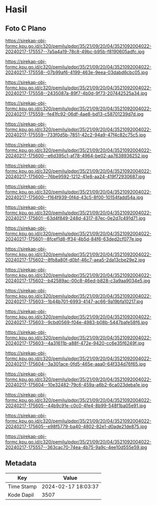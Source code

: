 # Hasil

## Foto C Plano

https://sirekap-obj-formc.kpu.go.id/c320/pemilu/pdpr/35/21/09/20/04/3521092004022-20240217-175557--7a5a4a19-78c8-49bc-b95b-f8190605adfc.jpg

https://sirekap-obj-formc.kpu.go.id/c320/pemilu/pdpr/35/21/09/20/04/3521092004022-20240217-175558--07b99af6-4199-463e-9eea-03dabd6cbc05.jpg

https://sirekap-obj-formc.kpu.go.id/c320/pemilu/pdpr/35/21/09/20/04/3521092004022-20240217-175558--2435087a-89f7-4b0d-9f73-207442525a34.jpg

https://sirekap-obj-formc.kpu.go.id/c320/pemilu/pdpr/35/21/09/20/04/3521092004022-20240217-175559--fe41fc92-06df-4ae8-bd13-c58701239d7d.jpg

https://sirekap-obj-formc.kpu.go.id/c320/pemilu/pdpr/35/21/09/20/04/3521092004022-20240217-175559--733f0d5b-7851-42c2-94a9-47f4c82c75c5.jpg

https://sirekap-obj-formc.kpu.go.id/c320/pemilu/pdpr/35/21/09/20/04/3521092004022-20240217-175600--e6d395c1-af78-4964-be02-aa7638936252.jpg

https://sirekap-obj-formc.kpu.go.id/c320/pemilu/pdpr/35/21/09/20/04/3521092004022-20240217-175600--76be9592-1212-41e8-aa24-419f72930687.jpg

https://sirekap-obj-formc.kpu.go.id/c320/pemilu/pdpr/35/21/09/20/04/3521092004022-20240217-175600--f164f939-0f4d-43c5-8f00-10154fadd54a.jpg

https://sirekap-obj-formc.kpu.go.id/c320/pemilu/pdpr/35/21/09/20/04/3521092004022-20240217-175601--63d4f849-248d-4317-87ec-0e2d7c491d71.jpg

https://sirekap-obj-formc.kpu.go.id/c320/pemilu/pdpr/35/21/09/20/04/3521092004022-20240217-175601--8fcef1d8-ff34-4b5d-84f6-63ded2cf077e.jpg

https://sirekap-obj-formc.kpu.go.id/c320/pemilu/pdpr/35/21/09/20/04/3521092004022-20240217-175602--8fb8a80f-d0bf-46c7-aea5-2da13cbe29e2.jpg

https://sirekap-obj-formc.kpu.go.id/c320/pemilu/pdpr/35/21/09/20/04/3521092004022-20240217-175602--b42589ac-00c8-46ed-b828-c3a9aa9034e5.jpg

https://sirekap-obj-formc.kpu.go.id/c320/pemilu/pdpr/35/21/09/20/04/3521092004022-20240217-175603--1b44b701-6993-4147-ac66-9a19bfa10217.jpg

https://sirekap-obj-formc.kpu.go.id/c320/pemilu/pdpr/35/21/09/20/04/3521092004022-20240217-175603--9cbd0569-f04e-4983-b08b-5447bafe58f6.jpg

https://sirekap-obj-formc.kpu.go.id/c320/pemilu/pdpr/35/21/09/20/04/3521092004022-20240217-175603--4a31611b-a88f-472e-9420-cc6e35f6249f.jpg

https://sirekap-obj-formc.kpu.go.id/c320/pemilu/pdpr/35/21/09/20/04/3521092004022-20240217-175604--3a301ace-0fd5-465e-aaa0-64f334d76f65.jpg

https://sirekap-obj-formc.kpu.go.id/c320/pemilu/pdpr/35/21/09/20/04/3521092004022-20240217-175604--10e32482-79c6-459a-a6b2-6ca023deba1e.jpg

https://sirekap-obj-formc.kpu.go.id/c320/pemilu/pdpr/35/21/09/20/04/3521092004022-20240217-175605--44b9c91e-c0c0-4fe4-8b99-548f1ba05e91.jpg

https://sirekap-obj-formc.kpu.go.id/c320/pemilu/pdpr/35/21/09/20/04/3521092004022-20240217-175605--e98f5779-ba40-4802-82e1-d0ade21de875.jpg

https://sirekap-obj-formc.kpu.go.id/c320/pemilu/pdpr/35/21/09/20/04/3521092004022-20240217-175557--363cac70-74ea-4b75-9a9c-4ee10d555e59.jpg


## Metadata

| Key        | Value               |
| ---------- | ------------------- |
| Time Stamp | 2024-02-17 18:03:37 |
| Kode Dapil | 3507                |



